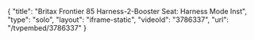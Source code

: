 {
    "title": "Britax Frontier 85 Harness-2-Booster Seat: Harness Mode Inst",
    "type": "solo",
    "layout": "iframe-static",
    "videoId": "3786337",
    "url": "\/tvpembed\/3786337"
}